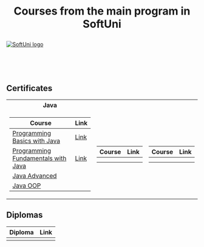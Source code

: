 # <p align="center"> Courses from the main program in SoftUni <p>

<a href="https://softuni.bg/trainings/courses" rel="Courses"> ![SoftUni logo][logo] </a>

[logo]: http://innovationstarterbox.bg/wp-content/uploads/2016/05/Softuni_logo_trasparent.png "Logo Title Text 2"

<br/>
<br/>
<br/>

<h2> Certificates </h2>

<table>

<tr>
  <th> Java </th>
  <th>  </th>
  <th>  </th>
</tr>

<tr>
<td>

| **Course**                                                            | **Link**                                                   |
| --------------------------------------------------------------------- | ---------------------------------------------------------- |
| <a href="https://softuni.bg/trainings/3510/programming-basics-with-java-october-2021" > Programming Basics with Java </a>          | <a href="https://softuni.bg/certificates/details/118532/5a25233a"> Link</a> |
| <a href="https://softuni.bg/trainings/3607/programming-fundamentals-with-java-january-2022">Programming Fundamentals with Java</a> |  <a href="https://softuni.bg/certificates/details/129717/ccc28b50"> Link</a> |
| <a href="https://softuni.bg/trainings/3701/java-advanced-may-2022">Java Advanced</a>|  |
| <a href="https://softuni.bg/trainings/3702/java-oop-june-2022"> Java OOP </a>                                                      |  |

</td>
<td>

| **Course**                                                                                  | **Link**                                                                    |
| ------------------------------------------------------------------------------------------- | --------------------------------------------------------------------------- |
|  |  |
|  |  |

</td>

<td>

| **Course**                                                                               | **Link**                                                                    |
| ---------------------------------------------------------------------------------------- | --------------------------------------------------------------------------- |
| | |
| | |

</td>
</tr>

</table>

<h2> Diplomas </h2>

<td>

| **Diploma**      | **Link**                                                                    |
| ---------------- | --------------------------------------------------------------------------- |
|  | |

</td>